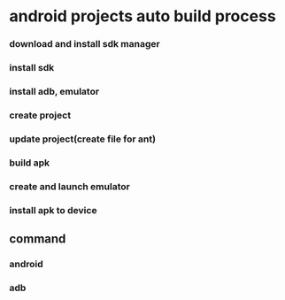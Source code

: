 android projects auto build process
===================================

### download and install sdk manager

### install sdk

### install adb, emulator

### create project

### update project(create file for ant)

### build apk

### create and launch emulator

### install apk to device   

command 
----------------------------------
### android

### adb

